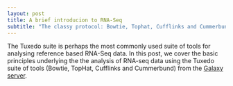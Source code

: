 ```yaml
---
layout: post
title: A brief introducion to RNA-Seq
subtitle: "The classy protocol: Bowtie, Tophat, Cufflinks and Cummerbund"
---
```


The Tuxedo suite is perhaps the most commonly used suite of tools for
analysing reference based RNA-Seq data. In this post, we cover the
basic principles underlying the the analysis of RNA-seq data using the
Tuxedo suite of tools (<a>Bowtie</a>, <a>TopHat</a>, <a>Cufflinks</a>
and <a>Cummerbund</a>) from the <a href="">Galaxy server</a>.